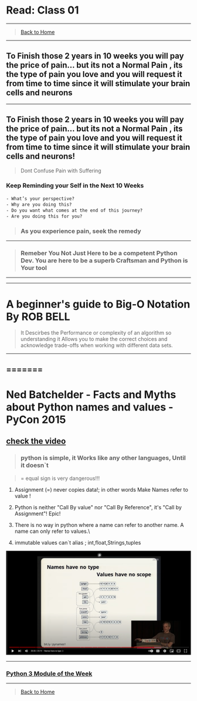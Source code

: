 # Read: Class 01
---
>[Back to Home](../README.md)
---

## To Finish those 2 years in 10 weeks you will pay the price of pain... but its not a Normal Pain , its the type of pain you love and you will request it from time to time since it will stimulate your brain cells and neurons

---

## To Finish those 2 years in 10 weeks you will pay the price of pain... but its not a Normal Pain , its the type of pain you love and you will request it from time to time since it will stimulate your brain cells and neurons!

>Dont Confuse Pain with Suffering

### Keep Reminding  your Self in the Next 10 Weeks

    - What’s your perspective?
    - Why are you doing this?
    - Do you want what comes at the end of this journey?
    - Are you doing this for you?

>### As you experience pain, seek the remedy

---

>### Remeber You Not Just Here to be a competent Python Dev. You are here to be a superb Craftsman and Python is Your tool

---
---

# A beginner's guide to Big-O Notation By ROB BELL

> It Descirbes the Performance or complexity of an algorithm so understanding it Allows you to make the correct choices and acknowledge trade-offs when working with different data sets.

----

=======
---- 
# Ned Batchelder - Facts and Myths about Python names and values - PyCon 2015

## [check the video](https://www.youtube.com/watch?v=_AEJHKGk9ns)

>### python is simple, it Works like any other languages, Until it doesn`t

>= equal sign is very dangerous!!!

1. Assignment (=) never copies data!; in other words Make Names refer to value !

2. Python is neither "Call By value" nor "Call By Reference", it's "Call by Assignment"! Epic!

3. There is no way in python where a name can refer to another name. A name can only refer to values.\

4. immutable values can`t alias ; int,float,Strings,tuples

![image](./nice_Hint.png)

---

### [Python 3 Module of the Week](https://pymotw.com/3/index.html)

---
>[Back to Home](../README.md)